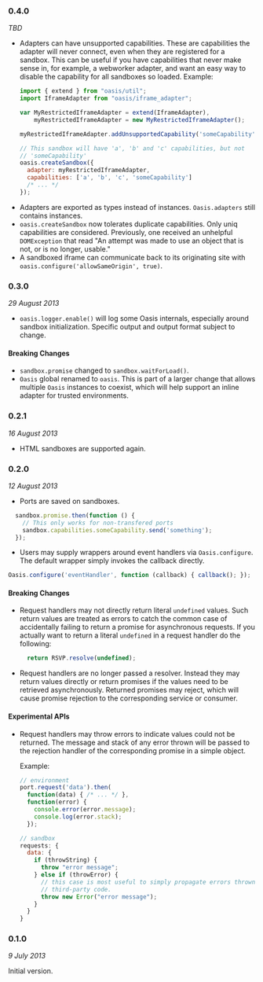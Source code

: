 ### 0.4.0
*TBD*

- Adapters can have unsupported capabilities.  These are capabilities the
  adapter will never connect, even when they are registered for a sandbox.  This
  can be useful if you have capabilities that never make sense in, for example,
  a webworker adapter, and want an easy way to disable the capability for all
  sandboxes so loaded.
  Example:
    ```js
    import { extend } from "oasis/util";
    import IframeAdapter from "oasis/iframe_adapter";
    
    var MyRestrictedIframeAdapter = extend(IframeAdapter),
        myRestrictedIframeAdapter = new MyRestrictedIframeAdapter();
    
    myRestrictedIframeAdapter.addUnsupportedCapability('someCapability');
    
    // This sandbox will have 'a', 'b' and 'c' capabilities, but not
    // 'someCapability'
    oasis.createSandbox({
      adapter: myRestrictedIframeAdapter,
      capabilities: ['a', 'b', 'c', 'someCapability']
      /* ... */
    });
    ```
- Adapters are exported as types instead of instances.  `Oasis.adapters` still
  contains instances.
- `oasis.createSandbox` now tolerates duplicate capabilities.  Only uniq
  capabilities are considered.  Previously, one received an unhelpful
  `DOMException` that read "An attempt was made to use an object that is not, or
  is no longer, usable."
- A sandboxed iframe can communicate back to its originating site
  with `oasis.configure('allowSameOrigin', true)`.

### 0.3.0
*29 August 2013*

- `oasis.logger.enable()` will log some Oasis internals, especially around
  sandbox initialization.  Specific output and output format subject to change.

#### Breaking Changes

- `sandbox.promise` changed to `sandbox.waitForLoad()`.
- `Oasis` global renamed to `oasis`.  This is part of a larger change that
  allows multiple `Oasis` instances to coexist, which will help support an
  inline adapter for trusted environments.

### 0.2.1
*16 August 2013*

- HTML sandboxes are supported again.

### 0.2.0
*12 August 2013*

- Ports are saved on sandboxes.
```js
  sandbox.promise.then(function () {
    // This only works for non-transfered ports
    sandbox.capabilities.someCapability.send('something');
  });
```
- Users may supply wrappers around event handlers via `Oasis.configure`.  The
  default wrapper simply invokes the callback directly.
```js
Oasis.configure('eventHandler', function (callback) { callback(); });
```

#### Breaking Changes

- Request handlers may not directly return literal `undefined` values.  Such
  return values are treated as errors to catch the common case of accidentally
  failing to return a promise for asynchronous requests.  If you actually want
  to return a literal `undefined` in a request handler do the following:
  ```js
    return RSVP.resolve(undefined);
  ```
- Request handlers are no longer passed a resolver.  Instead they may return
  values directly or return promises if the values need to be retrieved
  asynchronously.  Returned promises may reject, which will cause promise
  rejection to the corresponding service or consumer.

#### Experimental APIs

- Request handlers may throw errors to indicate values could not be returned.
  The message and stack of any error thrown will be passed to the rejection
  handler of the corresponding promise in a simple object.

  Example:
    ```js
    // environment
    port.request('data').then(
      function(data) { /* ... */ },
      function(error) {
        console.error(error.message);
        console.log(error.stack);
      });

    // sandbox
    requests: {
      data: {
        if (throwString) {
          throw "error message";
        } else if (throwError) {
          // this case is most useful to simply propagate errors thrown by
          // third-party code.
          throw new Error("error message");
        }
      }
    }
    ```

### 0.1.0
*9 July 2013*

Initial version.
